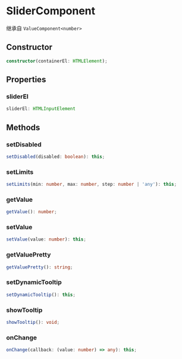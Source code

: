 <!--
 * @Author: luhaifeng666 youzui@hotmail.com
 * @Date: 2022-08-23 11:37:51
 * @LastEditors: luhaifeng666
 * @LastEditTime: 2022-11-15 09:44:36
 * @Description: 
-->
# SliderComponent

继承自 `ValueComponent<number>`

## Constructor

```ts
constructor(containerEl: HTMLElement);
```

## Properties

### sliderEl

```ts
sliderEl: HTMLInputElement
```

## Methods

### setDisabled

```ts
setDisabled(disabled: boolean): this;
```

### setLimits

```ts
setLimits(min: number, max: number, step: number | 'any'): this;
```

### getValue

```ts
getValue(): number;
```

### setValue

```ts
setValue(value: number): this;
```

### getValuePretty

```ts
getValuePretty(): string;
```

### setDynamicTooltip

```ts
setDynamicTooltip(): this;
```

### showTooltip

```ts
showTooltip(): void;
```

### onChange

```ts
onChange(callback: (value: number) => any): this;
```
